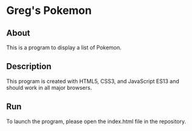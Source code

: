 # Greg's Pokemon

## About
This is a program to display a list of Pokemon. 

## Description
This program is created with HTML5, CSS3, and JavaScript ES13 and should work in all major browsers. 

## Run
To launch the program, please open the index.html file in the repository. 